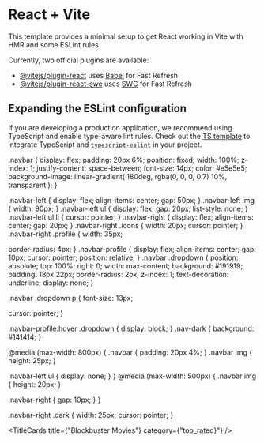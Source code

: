 # React + Vite

This template provides a minimal setup to get React working in Vite with HMR and some ESLint rules.

Currently, two official plugins are available:

- [@vitejs/plugin-react](https://github.com/vitejs/vite-plugin-react/blob/main/packages/plugin-react/README.md) uses [Babel](https://babeljs.io/) for Fast Refresh
- [@vitejs/plugin-react-swc](https://github.com/vitejs/vite-plugin-react-swc) uses [SWC](https://swc.rs/) for Fast Refresh

## Expanding the ESLint configuration

If you are developing a production application, we recommend using TypeScript and enable type-aware lint rules. Check out the [TS template](https://github.com/vitejs/vite/tree/main/packages/create-vite/template-react-ts) to integrate TypeScript and [`typescript-eslint`](https://typescript-eslint.io) in your project.

.navbar {
display: flex;
padding: 20px 6%;
position: fixed;
width: 100%;
z-index: 1;
justify-content: space-between;
font-size: 14px;
color: #e5e5e5;
background-image: linear-gradient(
180deg,
rgba(0, 0, 0, 0.7) 10%,
transparent
);
}

.navbar-left {
display: flex;
align-items: center;
gap: 50px;
}
.navbar-left img {
width: 90px;
}
.navbar-left ul {
display: flex;
gap: 20px;
list-style: none;
}
.navbar-left ul li {
cursor: pointer;
}
.navbar-right {
display: flex;
align-items: center;
gap: 20px;
}
.navbar-right .icons {
width: 20px;
cursor: pointer;
}
.navbar-right .profile {
width: 35px;

border-radius: 4px;
}
.navbar-profile {
display: flex;
align-items: center;
gap: 10px;
cursor: pointer;
position: relative;
}
.navbar .dropdown {
position: absolute;
top: 100%;
right: 0;
width: max-content;
background: #191919;
padding: 18px 22px;
border-radius: 2px;
z-index: 1;
text-decoration: underline;
display: none;
}

.navbar .dropdown p {
font-size: 13px;

cursor: pointer;
}

.navbar-profile:hover .dropdown {
display: block;
}
.nav-dark {
background: #141414;
}

@media (max-width: 800px) {
.navbar {
padding: 20px 4%;
}
.navbar img {
height: 25px;
}

.navbar-left ul {
display: none;
}
}
@media (max-width: 500px) {
.navbar img {
height: 20px;
}

.navbar-right {
gap: 10px;
}
}

.navbar-right .dark {
width: 25px;
cursor: pointer;
}

<TitleCards title={"Blockbuster Movies"} category={"top_rated}"} />
